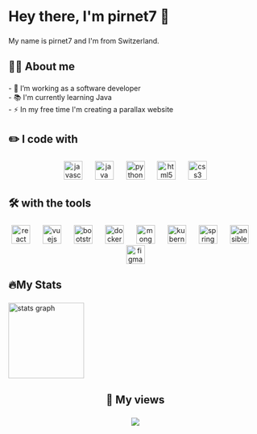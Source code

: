 <h1 align="left">Hey there, I'm pirnet7 👋</h1>

###

<p align="left">My name is pirnet7 and I'm from Switzerland.</p>

###

<h2 align="left">👩‍💻 About me</h2>

###

<p align="left">- 🔭 I’m working as a software developer<br>- 📚 I'm currently learning Java<br>- ⚡ In my free time I'm creating a parallax website</p>

###

<h2 align="left">✏️ I code with</h2>

###

<div align="center">
  <img src="https://cdn.jsdelivr.net/gh/devicons/devicon/icons/javascript/javascript-original.svg" height="37" alt="javascript logo"  />
  <img width="17" />
  <img src="https://cdn.jsdelivr.net/gh/devicons/devicon/icons/java/java-original.svg" height="37" alt="java logo"  />
  <img width="17" />
  <img src="https://cdn.jsdelivr.net/gh/devicons/devicon/icons/python/python-original.svg" height="37" alt="python logo"  />
  <img width="17" />
  <img src="https://cdn.jsdelivr.net/gh/devicons/devicon/icons/html5/html5-original.svg" height="37" alt="html5 logo"  />
  <img width="17" />
  <img src="https://cdn.jsdelivr.net/gh/devicons/devicon/icons/css3/css3-original.svg" height="37" alt="css3 logo"  />
</div>

###

<h2 align="left">🛠 with the tools</h2>

###

<div align="center">
  <img src="https://cdn.jsdelivr.net/gh/devicons/devicon/icons/react/react-original.svg" height="37" alt="react logo"  />
  <img width="17" />
  <img src="https://cdn.jsdelivr.net/gh/devicons/devicon/icons/vuejs/vuejs-original.svg" height="37" alt="vuejs logo"  />
  <img width="17" />
  <img src="https://cdn.jsdelivr.net/gh/devicons/devicon/icons/bootstrap/bootstrap-original.svg" height="37" alt="bootstrap logo"  />
  <img width="17" />
  <img src="https://cdn.jsdelivr.net/gh/devicons/devicon/icons/docker/docker-original.svg" height="37" alt="docker logo"  />
  <img width="17" />
  <img src="https://cdn.jsdelivr.net/gh/devicons/devicon/icons/mongodb/mongodb-original.svg" height="37" alt="mongodb logo"  />
  <img width="17" />
  <img src="https://cdn.jsdelivr.net/gh/devicons/devicon/icons/kubernetes/kubernetes-plain.svg" height="37" alt="kubernetes logo"  />
  <img width="17" />
  <img src="https://cdn.jsdelivr.net/gh/devicons/devicon/icons/spring/spring-original.svg" height="37" alt="spring logo"  />
  <img width="17" />
  <img src="https://cdn.jsdelivr.net/gh/devicons/devicon/icons/ansible/ansible-original.svg" height="37" alt="ansible logo"  />
  <img width="17" />
  <img src="https://cdn.jsdelivr.net/gh/devicons/devicon/icons/figma/figma-original.svg" height="37" alt="figma logo"  />
</div>

###

<h2 align="left">🔥My Stats</h2>

###

<div align="left">
  <img src="https://github-readme-stats.vercel.app/api?username=pirnet7&hide_title=false&hide_rank=false&show_icons=true&include_all_commits=true&count_private=true&disable_animations=false&theme=dracula&locale=en&hide_border=false&order=1" height="150" alt="stats graph"  />
</div>

###

<h2 align="center">👀 My views</h2>

###

<div align="center">
  <img src="https://profile-counter.glitch.me/pirnet7/count.svg?"  />
</div>

###
